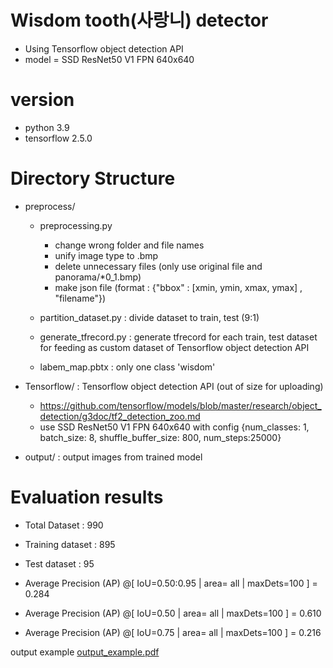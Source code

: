 # Wisdom tooth(사랑니) detector
  - Using Tensorflow object detection API
  - model = SSD ResNet50 V1 FPN 640x640

# version
  - python 3.9
  - tensorflow 2.5.0

# Directory Structure

* preprocess/
    * preprocessing.py
        - change wrong folder and file names
        - unify image type to .bmp
        - delete unnecessary files (only use original file and panorama/*0_1.bmp)
        - make json file (format : {"bbox" : [xmin, ymin, xmax, ymax] , "filename"})
    
    * partition_dataset.py : divide dataset to train, test (9:1)
    * generate_tfrecord.py : generate tfrecord for each train, test dataset for feeding as custom dataset of Tensorflow object detection API
    * labem_map.pbtx : only one class 'wisdom'

* Tensorflow/ : Tensorflow object detection API (out of size for uploading)
    - https://github.com/tensorflow/models/blob/master/research/object_detection/g3doc/tf2_detection_zoo.md
    - use SSD ResNet50 V1 FPN 640x640 with config {num_classes: 1, batch_size: 8, shuffle_buffer_size: 800, num_steps:25000}

* output/ : output images from trained model


# Evaluation results

- Total Dataset : 990
- Training dataset : 895
- Test dataset : 95

 - Average Precision  (AP) @[ IoU=0.50:0.95 | area=   all | maxDets=100 ] = 0.284
 - Average Precision  (AP) @[ IoU=0.50      | area=   all | maxDets=100 ] = 0.610
 - Average Precision  (AP) @[ IoU=0.75      | area=   all | maxDets=100 ] = 0.216

output example
[output_example.pdf](https://github.com/GunhuiHan/tooth_detector/files/9136844/output_example.pdf)
